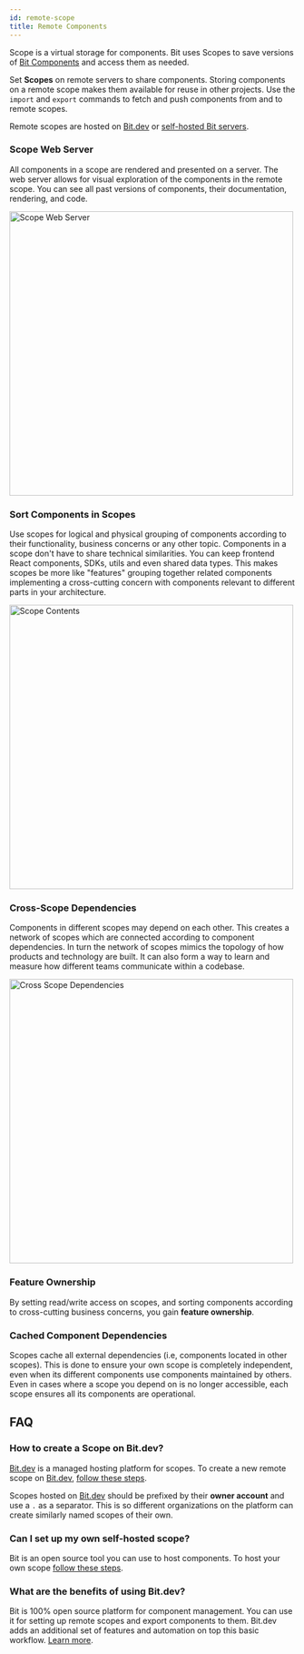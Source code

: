 ```yaml
---
id: remote-scope
title: Remote Components
---
```


Scope is a virtual storage for components. Bit uses Scopes to save versions of [Bit Components](/bit-components/component-overview) and access them as needed.

Set **Scopes** on remote servers to share components. Storing components on a remote scope makes them available for reuse in other projects. Use the `import` and `export` commands to fetch and push components from and to remote scopes.

Remote scopes are hosted on [Bit.dev](https://bit.dev) or [self-hosted Bit servers](/reference/bit-oss-server).

### Scope Web Server

All components in a scope are rendered and presented on a server. The web server allows for visual exploration of the components in the remote scope. You can see all past versions of components, their documentation, rendering, and code.

<div style={{textAlign: 'center'}}>
    <img src="/img/scope.png" width="500" alt="Scope Web Server" />
</div>

### Sort Components in Scopes

Use scopes for logical and physical grouping of components according to their functionality, business concerns or any other topic. Components in a scope don't have to share technical similarities. You can keep frontend React components, SDKs, utils and even shared data types. This makes scopes be more like "features" grouping together related components implementing a cross-cutting concern with components relevant to different parts in your architecture.

<div style={{textAlign: 'center'}}>
    <img src="/img/scope-contents.png" width="500" alt="Scope Contents" />
</div>

### Cross-Scope Dependencies

Components in different scopes may depend on each other. This creates a network of scopes which are connected according to component dependencies. In turn the network of scopes mimics the topology of how products and technology are built. It can also form a way to learn and measure how different teams communicate within a codebase.

<div style={{textAlign: 'center'}}>
    <img src="/img/scope-dependency.png" width="500" alt="Cross Scope Dependencies" />
</div>

### Feature Ownership

By setting read/write access on scopes, and sorting components according to cross-cutting business concerns, you gain **feature ownership**.  

### Cached Component Dependencies

Scopes cache all external dependencies (i.e, components located in other scopes). This is done to ensure your own scope is completely independent, even when its different components use components maintained by others. Even in cases where a scope you depend on is no longer accessible, each scope ensures all its components are operational.

## FAQ

### How to create a Scope on Bit.dev?

[Bit.dev](https://bit.dev) is a managed hosting platform for scopes. To create a new remote scope on [Bit.dev](https://bit.dev), [follow these steps](/getting-started/remote-scope).

Scopes hosted on [Bit.dev](https://bit.dev) should be prefixed by their **owner account** and use a `.` as a separator. This is so different organizations on the platform can create similarly named scopes of their own.

### Can I set up my own self-hosted scope?

Bit is an open source tool you can use to host components. To host your own scope [follow these steps](/reference/bit-oss-server).

### What are the benefits of using Bit.dev?

Bit is 100% open source platform for component management. You can use it for setting up remote scopes and export components to them. Bit.dev adds an additional set of features and automation on top this basic workflow. [Learn more](/bit-dot-dev/bit-dev).
